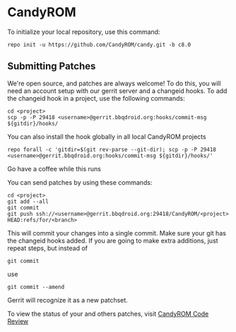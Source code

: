 CandyROM
========

To initialize your local repository, use this command:

	repo init -u https://github.com/CandyROM/candy.git -b c8.0

Submitting Patches
------------------

We're open source, and patches are always welcome!
To do this, you will need an account setup with our gerrit server and a changeid hooks.
To add the changeid hook in a project, use the following commands:

	cd <project>
	scp -p -P 29418 <username>@gerrit.bbqdroid.org:hooks/commit-msg ${gitdir}/hooks/

You can also install the hook globally in all local CandyROM projects

	repo forall -c 'gitdir=$(git rev-parse --git-dir); scp -p -P 29418 <username>@gerrit.bbqdroid.org:hooks/commit-msg ${gitdir}/hooks/'

Go have a coffee while this runs

You can send patches by using these commands:

    cd <project>
    git add --all
    git commit
    git push ssh://<username>@gerrit.bbqdroid.org:29418/CandyROM/<project> HEAD:refs/for/<branch>

This will commit your changes into a single commit.
Make sure your git has the changeid hooks added.
If you are going to make extra additions, just repeat steps, but instead of

	git commit

use

	git commit --amend

Gerrit will recognize it as a new patchset.

To view the status of your and others patches, visit [CandyROM Code Review](http://gerrit.bbqdroid.org)
